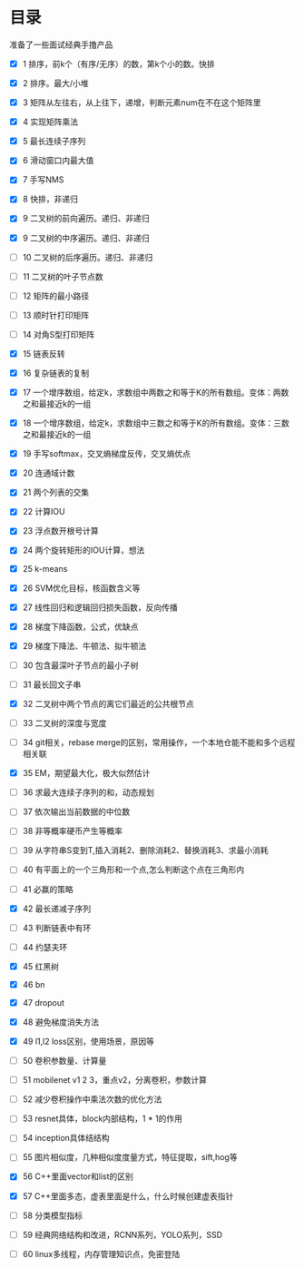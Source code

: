 # 目录
准备了一些面试经典手撸产品
- [x] 1 排序，前k个（有序/无序）的数，第k个小的数。快排
- [x] 2 排序。最大/小堆
- [x] 3 矩阵从左往右，从上往下，递增，判断元素num在不在这个矩阵里
- [x] 4 实现矩阵乘法
- [x] 5 最长连续子序列
- [x] 6 滑动窗口内最大值
- [x] 7 手写NMS
- [x] 8 快排，非递归
- [x] 9 二叉树的前向遍历。递归、非递归
- [x] 9  二叉树的中序遍历。递归、非递归
- [ ] 10 二叉树的后序遍历。递归、非递归
- [ ] 11 二叉树的叶子节点数
- [ ] 12 矩阵的最小路径
- [ ] 13 顺时针打印矩阵
- [ ] 14 对角S型打印矩阵
- [x] 15 链表反转
- [x] 16 复杂链表的复制
- [x] 17 一个增序数组，给定k，求数组中两数之和等于K的所有数组。变体：两数之和最接近k的一组
- [x] 18 一个增序数组，给定k，求数组中三数之和等于K的所有数组。变体：三数之和最接近k的一组
- [x] 19 手写softmax，交叉熵梯度反传，交叉熵优点
- [x] 20 连通域计数
- [x] 21 两个列表的交集
- [x] 22 计算IOU
- [x] 23 浮点数开根号计算
- [x] 24 两个旋转矩形的IOU计算，想法
- [x] 25 k-means
- [x] 26 SVM优化目标，核函数含义等
- [x] 27 线性回归和逻辑回归损失函数，反向传播
- [x] 28 梯度下降函数，公式，优缺点
- [x] 29 梯度下降法、牛顿法、拟牛顿法
- [ ] 30 包含最深叶子节点的最小子树
- [ ] 31 最长回文子串
- [x] 32 二叉树中两个节点的离它们最近的公共根节点
- [ ] 33 二叉树的深度与宽度
- [ ] 34 git相关，rebase merge的区别，常用操作，一个本地仓能不能和多个远程相关联
- [x] 35 EM，期望最大化，极大似然估计
- [ ] 36 求最大连续子序列的和，动态规划
- [ ] 37 依次输出当前数据的中位数
- [ ] 38 非等概率硬币产生等概率
- [ ] 39 从字符串S变到T,插入消耗2、删除消耗2、替换消耗3、求最小消耗
- [ ] 40 有平面上的一个三角形和一个点,怎么判断这个点在三角形内
- [ ] 41 必赢的策略
- [x] 42 最长递减子序列
- [ ] 43 判断链表中有环
- [ ] 44 约瑟夫环
- [x] 45 红黑树
- [x] 46 bn
- [x] 47 dropout
- [x] 48 避免梯度消失方法
- [x] 49 l1,l2 loss区别，使用场景，原因等
- [ ] 50 卷积参数量、计算量
- [ ] 51 mobilenet v1 2 3，重点v2，分离卷积，参数计算
- [ ] 52 减少卷积操作中乘法次数的优化方法
- [ ] 53 resnet具体，block内部结构，1 * 1的作用
- [ ] 54 inception具体结结构
- [ ] 55 图片相似度，几种相似度度量方式，特征提取，sift,hog等
- [x] 56 C++里面vector和list的区别
- [x] 57 C++里面多态，虚表里面是什么，什么时候创建虚表指针
- [ ] 58 分类模型指标
- [ ] 59 经典网络结构和改进，RCNN系列，YOLO系列，SSD
- [ ] 60 linux多线程，内存管理知识点，免密登陆



